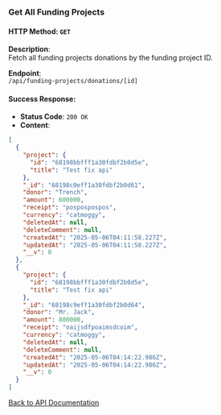 ### Get All Funding Projects

#### HTTP Method: `GET`

**Description**:  
Fetch all funding projects donations by the funding project ID.

**Endpoint**:  
`/api/funding-projects/donations/[id]`

#### Success Response:

- **Status Code**: `200 OK`
- **Content**:

```json
[
  {
    "project": {
      "id": "68198bbfff1a30fdbf2b0d5e",
      "title": "Test fix api"
    },
    "_id": "68198c0eff1a30fdbf2b0d61",
    "donor": "Trench",
    "amount": 600000,
    "receipt": "pospospospos",
    "currency": "catmoggy",
    "deletedAt": null,
    "deleteComment": null,
    "createdAt": "2025-05-06T04:11:58.227Z",
    "updatedAt": "2025-05-06T04:11:58.227Z",
    "__v": 0
  },
  {
    "project": {
      "id": "68198bbfff1a30fdbf2b0d5e",
      "title": "Test fix api"
    },
    "_id": "68198c9eff1a30fdbf2b0d64",
    "donor": "Mr. Jack",
    "amount": 800000,
    "receipt": "oaijsdfpoaimsdcoim",
    "currency": "catmoggy",
    "deletedAt": null,
    "deleteComment": null,
    "createdAt": "2025-05-06T04:14:22.986Z",
    "updatedAt": "2025-05-06T04:14:22.986Z",
    "__v": 0
  }
]
```

[Back to API Documentation](../README.md#api-documentation)
